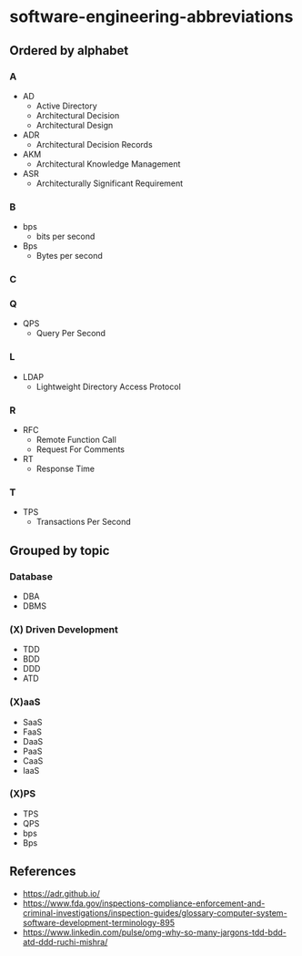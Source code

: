 # software-engineering-abbreviations

## Ordered by alphabet
### A
- AD
   - Active Directory
   - Architectural Decision
   - Architectural Design
- ADR 
   - Architectural Decision Records
- AKM
   - Architectural Knowledge Management
- ASR
   - Architecturally Significant Requirement

### B
- bps
   - bits per second
- Bps
   - Bytes per second

### C
### Q
- QPS
   - Query Per Second

### L
- LDAP 
   - Lightweight Directory Access Protocol

### R
- RFC
   - Remote Function Call
   - Request For Comments
- RT
   - Response Time

### T
- TPS
   - Transactions Per Second 

## Grouped by topic
### Database
- DBA
- DBMS

### (X) Driven Development
- TDD
- BDD
- DDD
- ATD

### (X)aaS
- SaaS
- FaaS
- DaaS
- PaaS
- CaaS
- IaaS

### (X)PS
- TPS
- QPS
- bps
- Bps

## References
- https://adr.github.io/
- https://www.fda.gov/inspections-compliance-enforcement-and-criminal-investigations/inspection-guides/glossary-computer-system-software-development-terminology-895
- https://www.linkedin.com/pulse/omg-why-so-many-jargons-tdd-bdd-atd-ddd-ruchi-mishra/
